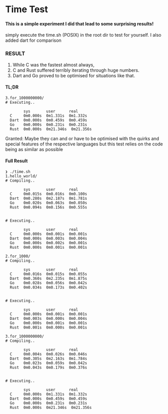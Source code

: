 # Time Test

#### This is a simple experiment I did that lead to some surprising results!

simply execute the time.sh (POSIX) in the root dir to test for yourself.
I also added dart for comparison

### RESULT
1. While C was the fastest almost always,
2. C and Rust suffered terribly iterating through huge numbers.
3. Dart and Go proved to be optimised for situations like that.
#### TL;DR
```
3.for_1000000000/
# Executing..

        sys       user      real
  C     0m0.000s  0m1.331s  0m1.332s
  Dart  0m0.000s  0m0.459s  0m0.459s
  Go    0m0.000s  0m0.231s  0m0.231s
  Rust  0m0.000s  0m21.346s  0m21.356s
```
Granted: Maybe they can and or have to be optimised with the 
quirks and special features of the respective languages but 
this test relies on the code being as similar as possible 


#### Full Result

```
❯ ./time.sh
1.hello_world/
# Compiling..

        sys       user      real
  C     0m0.015s  0m0.016s  0m0.100s
  Dart  0m0.280s  0m2.187s  0m1.781s
  Go    0m0.020s  0m0.063s  0m0.050s
  Rust  0m0.094s  0m0.156s  0m0.555s


# Executing..

        sys       user      real
  C     0m0.000s  0m0.001s  0m0.001s
  Dart  0m0.000s  0m0.003s  0m0.004s
  Go    0m0.000s  0m0.002s  0m0.001s
  Rust  0m0.000s  0m0.001s  0m0.001s

2.for_1000/
# Compiling..

        sys       user      real
  C     0m0.016s  0m0.015s  0m0.055s
  Dart  0m0.360s  0m2.235s  0m1.875s
  Go    0m0.028s  0m0.056s  0m0.042s
  Rust  0m0.034s  0m0.173s  0m0.402s


# Executing..

        sys       user      real
  C     0m0.000s  0m0.001s  0m0.001s
  Dart  0m0.003s  0m0.000s  0m0.004s
  Go    0m0.000s  0m0.001s  0m0.001s
  Rust  0m0.001s  0m0.000s  0m0.001s

3.for_1000000000/
# Compiling..

        sys       user      real
  C     0m0.004s  0m0.026s  0m0.046s
  Dart  0m0.305s  0m2.163s  0m1.784s
  Go    0m0.023s  0m0.059s  0m0.042s
  Rust  0m0.043s  0m0.179s  0m0.376s


# Executing..

        sys       user      real
  C     0m0.000s  0m1.331s  0m1.332s
  Dart  0m0.000s  0m0.459s  0m0.459s
  Go    0m0.000s  0m0.231s  0m0.231s
  Rust  0m0.000s  0m21.346s  0m21.356s
```
